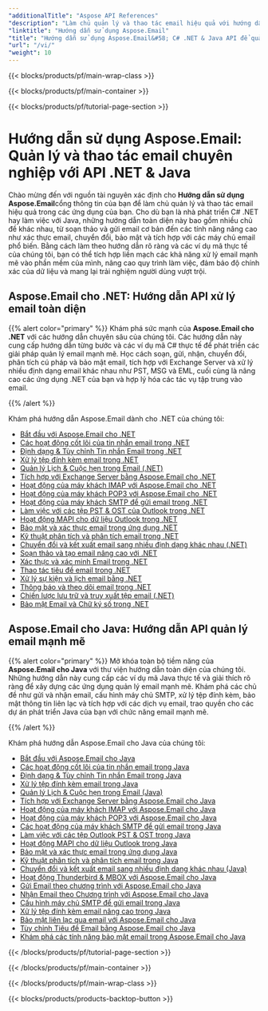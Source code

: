 ```yaml
---
"additionalTitle": "Aspose API References"
"description": "Làm chủ quản lý và thao tác email hiệu quả với hướng dẫn toàn diện về Aspose.Email cho C# .NET và Java. Tìm hiểu về soạn thảo email, chuyển đổi, bảo mật, phân tích cú pháp và nhiều hơn nữa để phát triển ứng dụng mạnh mẽ."
"linktitle": "Hướng dẫn sử dụng Aspose.Email"
"title": "Hướng dẫn sử dụng Aspose.Email&#58; C# .NET & Java API để quản lý email"
"url": "/vi/"
"weight": 10
---
```


{{< blocks/products/pf/main-wrap-class >}}

{{< blocks/products/pf/main-container >}}

{{< blocks/products/pf/tutorial-page-section >}}

# Hướng dẫn sử dụng Aspose.Email: Quản lý và thao tác email chuyên nghiệp với API .NET & Java

Chào mừng đến với nguồn tài nguyên xác định cho **Hướng dẫn sử dụng Aspose.Email**cổng thông tin của bạn để làm chủ quản lý và thao tác email hiệu quả trong các ứng dụng của bạn. Cho dù bạn là nhà phát triển C# .NET hay làm việc với Java, những hướng dẫn toàn diện này bao gồm nhiều chủ đề khác nhau, từ soạn thảo và gửi email cơ bản đến các tính năng nâng cao như xác thực email, chuyển đổi, bảo mật và tích hợp với các máy chủ email phổ biến. Bằng cách làm theo hướng dẫn rõ ràng và các ví dụ mã thực tế của chúng tôi, bạn có thể tích hợp liền mạch các khả năng xử lý email mạnh mẽ vào phần mềm của mình, nâng cao quy trình làm việc, đảm bảo độ chính xác của dữ liệu và mang lại trải nghiệm người dùng vượt trội.

## Aspose.Email cho .NET: Hướng dẫn API xử lý email toàn diện

{{% alert color="primary" %}}
Khám phá sức mạnh của **Aspose.Email cho .NET** với các hướng dẫn chuyên sâu của chúng tôi. Các hướng dẫn này cung cấp hướng dẫn từng bước và các ví dụ mã C# thực tế để phát triển các giải pháp quản lý email mạnh mẽ. Học cách soạn, gửi, nhận, chuyển đổi, phân tích cú pháp và bảo mật email, tích hợp với Exchange Server và xử lý nhiều định dạng email khác nhau như PST, MSG và EML, cuối cùng là nâng cao các ứng dụng .NET của bạn và hợp lý hóa các tác vụ tập trung vào email.

{{% /alert %}}

Khám phá hướng dẫn Aspose.Email dành cho .NET của chúng tôi:
- [Bắt đầu với Aspose.Email cho .NET](./net/getting-started/)
- [Các hoạt động cốt lõi của tin nhắn email trong .NET](./net/email-message-operations/)
- [Định dạng & Tùy chỉnh Tin nhắn Email trong .NET](./net/message-formatting-customization/)
- [Xử lý tệp đính kèm email trong .NET](./net/attachments-handling/)
- [Quản lý Lịch & Cuộc hẹn trong Email (.NET)](./net/calendar-appointments/)
- [Tích hợp với Exchange Server bằng Aspose.Email cho .NET](./net/exchange-server-integration/)
- [Hoạt động của máy khách IMAP với Aspose.Email cho .NET](./net/imap-client-operations/)
- [Hoạt động của máy khách POP3 với Aspose.Email cho .NET](./net/pop3-client-operations/)
- [Hoạt động của máy khách SMTP để gửi email trong .NET](./net/smtp-client-operations/)
- [Làm việc với các tệp PST & OST của Outlook trong .NET](./net/outlook-pst-ost-operations/)
- [Hoạt động MAPI cho dữ liệu Outlook trong .NET](./net/mapi-operations/)
- [Bảo mật và xác thực email trong ứng dụng .NET](./net/security-authentication/)
- [Kỹ thuật phân tích và phân tích email trong .NET](./net/email-parsing-analysis/)
- [Chuyển đổi và kết xuất email sang nhiều định dạng khác nhau (.NET)](./net/email-conversion-rendering/)
- [Soạn thảo và tạo email nâng cao với .NET](./net/email-composition-and-creation/)
- [Xác thực và xác minh Email trong .NET](./net/email-validation-and-verification/)
- [Thao tác tiêu đề email trong .NET](./net/email-header-manipulation/)
- [Xử lý sự kiện và lịch email bằng .NET](./net/email-event-and-calendar-handling/)
- [Thông báo và theo dõi email trong .NET](./net/email-notification-and-tracking/)
- [Chiến lược lưu trữ và truy xuất tệp email (.NET)](./net/email-file-storage-and-retrieval/)
- [Bảo mật Email và Chữ ký số trong .NET](./net/email-security-and-signatures/)

## Aspose.Email cho Java: Hướng dẫn API quản lý email mạnh mẽ

{{% alert color="primary" %}}
Mở khóa toàn bộ tiềm năng của **Aspose.Email cho Java** với thư viện hướng dẫn toàn diện của chúng tôi. Những hướng dẫn này cung cấp các ví dụ mã Java thực tế và giải thích rõ ràng để xây dựng các ứng dụng quản lý email mạnh mẽ. Khám phá các chủ đề như gửi và nhận email, cấu hình máy chủ SMTP, xử lý tệp đính kèm, bảo mật thông tin liên lạc và tích hợp với các dịch vụ email, trao quyền cho các dự án phát triển Java của bạn với chức năng email mạnh mẽ.

{{% /alert %}}

Khám phá hướng dẫn Aspose.Email cho Java của chúng tôi:
- [Bắt đầu với Aspose.Email cho Java](./java/getting-started/)
- [Các hoạt động cốt lõi của tin nhắn email trong Java](./java/email-message-operations/)
- [Định dạng & Tùy chỉnh Tin nhắn Email trong Java](./java/message-formatting-customization/)
- [Xử lý tệp đính kèm email trong Java](./java/attachments-handling/)
- [Quản lý Lịch & Cuộc hẹn trong Email (Java)](./java/calendar-appointments/)
- [Tích hợp với Exchange Server bằng Aspose.Email cho Java](./java/exchange-server-integration/)
- [Hoạt động của máy khách IMAP với Aspose.Email cho Java](./java/imap-client-operations/)
- [Hoạt động của máy khách POP3 với Aspose.Email cho Java](./java/pop3-client-operations/)
- [Các hoạt động của máy khách SMTP để gửi email trong Java](./java/smtp-client-operations/)
- [Làm việc với các tệp Outlook PST & OST trong Java](./java/outlook-pst-ost-operations/)
- [Hoạt động MAPI cho dữ liệu Outlook trong Java](./java/mapi-operations/)
- [Bảo mật và xác thực email trong ứng dụng Java](./java/security-authentication/)
- [Kỹ thuật phân tích và phân tích email trong Java](./java/email-parsing-analysis/)
- [Chuyển đổi và kết xuất email sang nhiều định dạng khác nhau (Java)](./java/email-conversion-rendering/)
- [Hoạt động Thunderbird & MBOX với Aspose.Email cho Java](./java/thunderbird-mbox-operations/)
- [Gửi Email theo chương trình với Aspose.Email cho Java](./java/sending-emails/)
- [Nhận Email theo Chương trình với Aspose.Email cho Java](./java/receiving-emails/)
- [Cấu hình máy chủ SMTP để gửi email trong Java](./java/configuring-smtp-servers/)
- [Xử lý tệp đính kèm email nâng cao trong Java](./java/advanced-email-attachments/)
- [Bảo mật liên lạc qua email với Aspose.Email cho Java](./java/securing-email-communications/)
- [Tùy chỉnh Tiêu đề Email bằng Aspose.Email cho Java](./java/customizing-email-headers/)
- [Khám phá các tính năng bảo mật email trong Aspose.Email cho Java](./java/exploring-email-security/)

{{< /blocks/products/pf/tutorial-page-section >}}

{{< /blocks/products/pf/main-container >}}

{{< /blocks/products/pf/main-wrap-class >}}

{{< blocks/products/products-backtop-button >}}